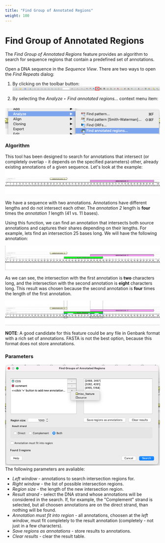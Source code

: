 ```yaml
---
title: "Find Group of Annotated Regions"
weight: 100
---
```



# Find Group of Annotated Regions

The _Find Group of Annotated Regions_ feature provides an algorithm to search for sequence regions that contain a predefined set of annotations.

Open a DNA sequence in the _Sequence View_. There are two ways to open the _Find Repeats_ dialog:

1.  By clicking on the toolbar button:
    ![](/images/65930692/96666131.png)

2.  By selecting the _Analyze ‣ Find annotated regions..._ context menu item:

### ![](/images/65930692/96666132.png)

### Algorithm

This tool has been designed to search for annotations that intersect (or completely overlap - it depends on the specified parameters) other, already existing annotations of a given sequence. Let's look at the example:![](/images/65930692/96666133.jpg)

We have a sequence with two annotations. Annotations have different lengths and do not intersect each other. The _annotation 2_ length is **four** times the _annotation 1_ length (41 vs. 11 bases).

Using this function, we can find an annotation that intersects both source annotations and captures their shares depending on their lengths. For example, lets find an intersection 25 bases long. We will have the following annotation:

![](/images/65930692/96666134.jpg)

As we can see, the intersection with the first annotation is **two** characters long, and the intersection with the second annotation is **eight** characters long. This result was chosen because the second annotation is **four** times the length of the first annotation.

![](/images/65930692/96666135.jpg)

**NOTE**: A good candidate for this feature could be any file in Genbank format with a rich set of annotations. FASTA is not the best option, because this format does not store annotations.

### Parameters



![](/images/65930692/96666136.png)The following parameters are avaliable:

*   _Left window_ - annotations to search intersection regions for.
*   _Right window_ - the list of possible intersection regions.
*   _Region size_ - the length of the new intersection region.
*   _Result strand_ - select the DNA strand whose annotations will be considered in the search. If, for example, the "Complement" strand is selected, but all choosen annotations are on the direct strand, than nothing will be found.
*   _Annotation must fit into region_ - all annotations, choosen at the _left window_, must fit completely to the result annotation (completely - not just in a few characters).
*   _Save regions as annotations_ \- store results to annotations.
*   _Clear results_ - clear the result table.
